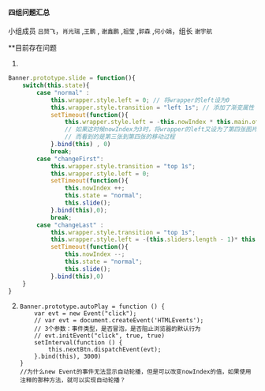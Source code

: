 #### 四组问题汇总 

小组成员 `吕赟飞`，`肖光瑞` ,`王鹏` , `谢鑫鹏` ,`祖莹` ,`郭森` ,`何小娟`，组长 `谢宇航`

**目前存在问题

1. 
```javascript
Banner.prototype.slide = function(){
    switch(this.state){
        case "normal" :
            this.wrapper.style.left = 0; // 将wrapper的left设为0
            this.wrapper.style.transition = "left 1s"; // 添加了渐变属性
            setTimeout(function(){
                this.wrapper.style.left = -this.nowIndex * this.main.offsetWidth + "px" 
                // 如果这时候nowIndex为3时，将wrapper的left又设为了第四张图片的的位置，那么中间transition的过程不应该是由0到第四张图片的位置吗？
                // 而看到的是第三张到第四张的移动过程
            }.bind(this) , 0) 
            break;
        case "changeFirst":
            this.wrapper.style.transition = "top 1s";
            this.wrapper.style.left = 0;
            setTimeout(function(){
                this.nowIndex ++;
                this.state = "normal";
                this.slide();
            }.bind(this),0);
            break;
        case "changeLast" :
            this.wrapper.style.transition = "top 1s";
            this.wrapper.style.left = -(this.sliders.length - 1)* this.main.offsetWidth + "px";
            setTimeout(function(){
                this.nowIndex --;
                this.state = "normal";
                this.slide();
            }.bind(this),0)
    }
}
```

2. ```
   Banner.prototype.autoPlay = function () {
       var evt = new Event("click");    
       // var evt = document.createEvent('HTMLEvents');
       // 3个参数：事件类型，是否冒泡，是否阻止浏览器的默认行为
       // evt.initEvent("click", true, true)
       setInterval(function () {
           this.nextBtn.dispatchEvent(evt);
       }.bind(this), 3000)
   }
   //为什么new Event的事件无法显示自动轮播，但是可以改变nowIndex的值，如果使用注释的那种方法，就可以实现自动轮播？
   ```

   
